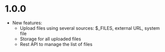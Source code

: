 1.0.0
=============
* New features:
    * Upload files using several sources: $_FILES, external URL, system file
    * Storage for all uploaded files
    * Rest API to manage the list of files
